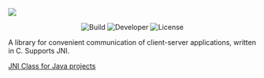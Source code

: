 <img src=https://i.postimg.cc/Bbx1vHXB/libsmsg-03-11-2024.png>
<p align="center">
   <img src="https://img.shields.io/badge/Integrated_to-Kilian-purple" alt="Build">
   <img src="https://img.shields.io/badge/Supports-JNI-blue" alt="Developer">
   <img src="https://img.shields.io/badge/License-MIT-magenta" alt="License">
</p>

A library for convenient communication of client-server applications, written in C. Supports JNI.

[JNI Class for Java projects](https://github.com/Doki-Doki-IT-Club/SuperMessage.java)
